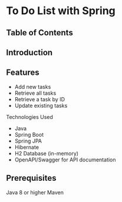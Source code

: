 # To Do List with Spring

## Table of Contents

## Introduction

## Features

- Add new tasks
- Retrieve all tasks
- Retrieve a task by ID
- Update existing tasks

Technologies Used

- Java
- Spring Boot
- Spring JPA
- Hibernate
- H2 Database (in-memory)
- OpenAPI/Swagger for API documentation

## Prerequisites

Java 8 or higher
Maven

 
